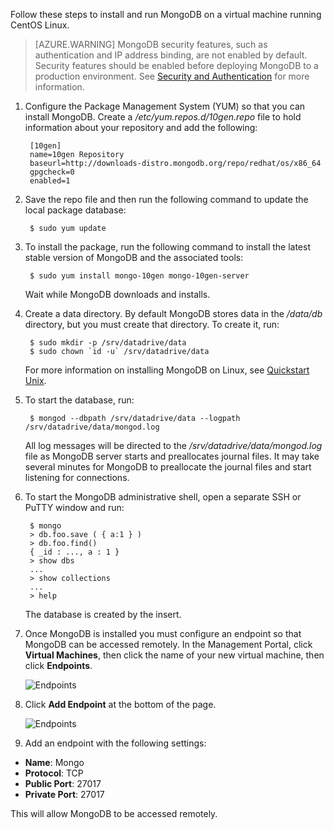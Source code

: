Follow these steps to install and run MongoDB on a virtual machine running CentOS Linux.

> [AZURE.WARNING] MongoDB security features, such as authentication and IP address binding, are not enabled by default. Security features should be enabled before deploying MongoDB to a production environment.  See [Security and Authentication](http://www.mongodb.org/display/DOCS/Security+and+Authentication) for more information.

1. Configure the Package Management System (YUM) so that you can install MongoDB. Create a */etc/yum.repos.d/10gen.repo* file to hold information about your repository and add the following:

        [10gen]
        name=10gen Repository
        baseurl=http://downloads-distro.mongodb.org/repo/redhat/os/x86_64
        gpgcheck=0
        enabled=1

2. Save the repo file and then run the following command to update the local package database:

        $ sudo yum update

3. To install the package, run the following command to install the latest stable version of MongoDB and the associated tools:

        $ sudo yum install mongo-10gen mongo-10gen-server

    Wait while MongoDB downloads and installs.

4. Create a data directory. By default MongoDB stores data in the */data/db* directory, but you must create that directory. To create it, run:

        $ sudo mkdir -p /srv/datadrive/data
        $ sudo chown `id -u` /srv/datadrive/data

    For more information on installing MongoDB on Linux, see [Quickstart Unix][QuickstartUnix].

5. To start the database, run:

        $ mongod --dbpath /srv/datadrive/data --logpath /srv/datadrive/data/mongod.log

    All log messages will be directed to the */srv/datadrive/data/mongod.log* file as MongoDB server starts and preallocates journal files. It may take several minutes for MongoDB to preallocate the journal files and start listening for connections.

6. To start the MongoDB administrative shell, open a separate SSH or PuTTY window and run:

        $ mongo
        > db.foo.save ( { a:1 } )
        > db.foo.find()
        { _id : ..., a : 1 }
        > show dbs  
        ...
        > show collections  
        ...  
        > help  

    The database is created by the insert.

7. Once MongoDB is installed you must configure an endpoint so that MongoDB can be accessed remotely. In the Management Portal, click **Virtual Machines**, then click the name of your new virtual machine, then click **Endpoints**.
    
    ![Endpoints][Image7]

8. Click **Add Endpoint** at the bottom of the page.
    
    ![Endpoints][Image8]

9. Add an endpoint with the following settings:

 - **Name**: Mongo
 - **Protocol**: TCP
 - **Public Port**: 27017
 - **Private Port**: 27017
 
 This will allow MongoDB to be accessed remotely.



[QuickStartUnix]: http://www.mongodb.org/display/DOCS/Quickstart+Unix


[Image7]: ./media/install-and-run-mongo-on-centos-vm/LinuxVmAddEndpoint.png
[Image8]: ./media/install-and-run-mongo-on-centos-vm/LinuxVmAddEndpoint2.png
